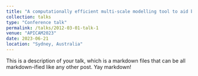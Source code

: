 ```yaml
---
title: "A computationally efficient multi-scale modelling tool to aid build strategy selection for electron beam melting"
collection: talks
type: "Conference talk"
permalink: /talks/2012-03-01-talk-1
venue: "APICAM2023"
date: 2023-06-21
location: "Sydney, Australia"
---
```


This is a description of your talk, which is a markdown files that can be all markdown-ified like any other post. Yay markdown!
